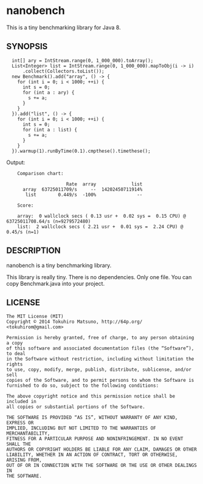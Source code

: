 nanobench
=========

This is a tiny benchmarking library for Java 8.

## SYNOPSIS

      int[] ary = IntStream.range(0, 1_000_000).toArray();
      List<Integer> list = IntStream.range(0, 1_000_000).mapToObj(i -> i)
          .collect(Collectors.toList());
      new Benchmark().add("array", () -> {
        for (int i = 0; i < 1000; ++i) {
          int s = 0;
          for (int a : ary) {
            s += a;
          }
        }
      }).add("list", () -> {
        for (int i = 0; i < 1000; ++i) {
          int s = 0;
          for (int a : list) {
            s += a;
          }
        }
      }).warmup(1).runByTime(0.1).cmpthese().timethese();

Output:

        Comparison chart:
        
                          Rate  array             list
          array  63725011709/s     --  14202450711914%
           list        0.449/s  -100%               --
        
        Score:
        
        array:  0 wallclock secs ( 0.13 usr +  0.02 sys =  0.15 CPU) @ 63725011708.64/s (n=9279572480)
        list:  2 wallclock secs ( 2.21 usr +  0.01 sys =  2.24 CPU) @  0.45/s (n=1)

## DESCRIPTION

nanobench is a tiny benchmarking library.

This library is really tiny. There is no dependencies. Only one file.
You can copy Benchmark.java into your project.


## LICENSE

```
The MIT License (MIT)
Copyright © 2014 Tokuhiro Matsuno, http://64p.org/ <tokuhirom@gmail.com>

Permission is hereby granted, free of charge, to any person obtaining a copy
of this software and associated documentation files (the “Software”), to deal
in the Software without restriction, including without limitation the rights
to use, copy, modify, merge, publish, distribute, sublicense, and/or sell
copies of the Software, and to permit persons to whom the Software is
furnished to do so, subject to the following conditions:

The above copyright notice and this permission notice shall be included in
all copies or substantial portions of the Software.

THE SOFTWARE IS PROVIDED “AS IS”, WITHOUT WARRANTY OF ANY KIND, EXPRESS OR
IMPLIED, INCLUDING BUT NOT LIMITED TO THE WARRANTIES OF MERCHANTABILITY,
FITNESS FOR A PARTICULAR PURPOSE AND NONINFRINGEMENT. IN NO EVENT SHALL THE
AUTHORS OR COPYRIGHT HOLDERS BE LIABLE FOR ANY CLAIM, DAMAGES OR OTHER
LIABILITY, WHETHER IN AN ACTION OF CONTRACT, TORT OR OTHERWISE, ARISING FROM,
OUT OF OR IN CONNECTION WITH THE SOFTWARE OR THE USE OR OTHER DEALINGS IN
THE SOFTWARE.
```
